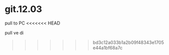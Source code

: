# git.12.03
pull to PC
<<<<<<< HEAD




 pull ve di
>>>>>>> bd3c12a033b1a2b09f48343e1705e44a1bf68a7c
